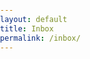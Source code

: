 ```yaml
---
layout: default
title: Inbox
permalink: /inbox/
---
```

<body class="light">
<html lang="en">
<head>
    <meta charset="UTF-8">
    <meta name="viewport" content="width=device-width, initial-scale=1.0">
    <title>Email Message Page</title>
    <style>
        .message {
            border: 1px solid #ccc;
            padding: 10px;
            margin-bottom: 10px;
        }
        .compose-btn {
            background-color: #002147;
            color: white;
            padding: 10px 20px;
            border: 2px solid black;
            cursor: pointer;
            text-decoration: none;
            display: inline-block;
            margin-bottom: 32px;
            border-color: #91976cff;
        }
        body {
            font-family: Arial, sans-serif;
            margin: 0;
            padding: 0;
            display: flex;
            flex-direction: column;
            height: 100vh;
        }
        .container {
            display: flex;
            flex: 1;
            gap: 30px; 
        }
        .sidebar {
            width: 30%;
            background-color: #002147ff;
            overflow-y: auto;
            border-radius: 25px;
        }
        .main-content {
            width: 70%;
            padding: 20px;
            overflow-y: auto;
            background-color: #eaeaea;
            border-radius: 25px;
        }
        .email-item {
            padding: 15px;
            border-bottom: 1px solid #ddd;
            cursor: pointer;
        }
        .email-item:hover {
            background-color: #eaeaea;
        }
        .email-content {
            padding: 20px;
            background-color: #eaeaea;
            color: #002147ff;
        }
        .hr
        @media (max-width: 768px) {
            .container {
                flex-direction: column;
            }
            .sidebar, .main-content {
                width: 100%;
            }
        }

    </style>
</head>
<body>
    <h1>Inbox</h1>
    <a href="{{site.baseurl}}/message/"><button class="compose-btn">Compose</button></a>
    <div class="container">
        <div class="sidebar" id="message-list">
            <!-- Add more email items here -->
        </div>
        <div class="main-content">
            <div class="email-content" id="message-content">
                <h2>Email Subject</h2>
                <p>From: Sender Name</p>
                <p>Date: Date and Time</p>
                <hr>
                <p>Email body content goes here...</p>
            </div>
        </div>
    </div>
    <div id="inbox-messages"></div>
    <script>
      function themeChange() {
            const DarkMode = JSON.parse(localStorage.getItem('DarkMode')) || false;
            const newDarkMode = !DarkMode;
            if (DarkMode) {
                document.body.classList.add('dark');
                document.body.classList.remove('light');
            } else {
                document.body.classList.add('light');
                document.body.classList.remove('dark');
            }
            localStorage.setItem('DarkMode', JSON.stringify(newDarkMode));
      }
        var local = "http://localhost:8911";
        var deployed = "https://jcc.stu.nighthawkcodingsociety.com";
        fetch(deployed + '/api/messages')
        .then(response => response.json())
        .then(data => {
            // Loop through the received data and create HTML elements to display each message
            const messageContent = document.getElementById('message-content');
            const messageList = document.getElementById('message-list');
            data.forEach(message => {
                if(message.to == localStorage.getItem("email")){
                    const listItem = document.createElement('div');
                    listItem.classList.add('email-item');
                    listItem.innerHTML = `
                        <strong>To:</strong> ${message.to}<br>
                        <strong>From:</strong> ${message.from}<br>
                        <strong>Subject:</strong> ${message.subject}<br>
                    `;
                    messageList.appendChild(listItem);
                    listItem.addEventListener('click', () => {
                    messageContent.innerHTML = `
                        <div class="email-content">
                            <h2>${message.subject}</h2>
                            <p>To: ${message.to}</p>
                            <p>From: ${message.from}</p>
                            <hr>
                            <p>${message.content}</p>
                        </div>
                    `;
                });
                }
            });
        })
        .catch(error => {
            console.error('Error fetching data:', error);
        });
    </script>
</body>
</html>
